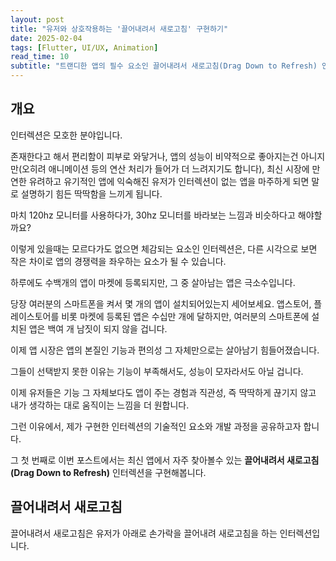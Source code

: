 ```yaml
---
layout: post
title: "유저와 상호작용하는 '끌어내려서 새로고침' 구현하기"
date: 2025-02-04
tags: [Flutter, UI/UX, Animation]
read_time: 10
subtitle: "트랜디한 앱의 필수 요소인 끌어내려서 새로고침(Drag Down to Refresh) 인터렉션을 유기적으로 구현해봅니다"
---
```


## 개요
인터렉션은 모호한 분야입니다.

존재한다고 해서 편리함이 피부로 와닿거나, 앱의 성능이 비약적으로 좋아지는건 아니지만(오히려 애니메이션 등의 연산 처리가 들어가 더 느려지기도 합니다),
최신 시장에 만연한 유려하고 유기적인 앱에 익숙해진 유저가 인터렉션이 없는 앱을 마주하게 되면 말로 설명하기 힘든 딱딱함을 느끼게 됩니다.

마치 120hz 모니터를 사용하다가, 30hz 모니터를 바라보는 느낌과 비슷하다고 해야할까요? 

이렇게 있을때는 모르다가도 없으면 체감되는 요소인 인터렉션은, 다른 시각으로 보면 작은 차이로 앱의 경쟁력을 좌우하는 요소가 될 수 있습니다.

하루에도 수백개의 앱이 마켓에 등록되지만, 그 중 살아남는 앱은 극소수입니다.

당장 여러분의 스마트폰을 켜서 몇 개의 앱이 설치되어있는지 세어보세요. 앱스토어, 플레이스토어를 비롯 마켓에 등록된 앱은 수십만 개에 달하지만, 여러분의 스마트폰에 설치된 앱은 백여 개 남짓이 되지 않을 겁니다.

이제 앱 시장은 앱의 본질인 기능과 편의성 그 자체만으로는 살아남기 힘들어졌습니다.

그들이 선택받지 못한 이유는 기능이 부족해서도, 성능이 모자라서도 아닐 겁니다.

이제 유저들은 기능 그 자체보다도 앱이 주는 경험과 직관성, 즉 딱딱하게 끊기지 않고 내가 생각하는 대로 움직이는 느낌을 더 원합니다.

그런 이유에서, 제가 구현한 인터렉션의 기술적인 요소와 개발 과정을 공유하고자 합니다.

그 첫 번째로 이번 포스트에서는 최신 앱에서 자주 찾아볼수 있는 **끌어내려서 새로고침(Drag Down to Refresh)** 인터렉션을 구현해봅니다.

## 끌어내려서 새로고침

끌어내려서 새로고침은 유저가 아래로 손가락을 끌어내려 새로고침을 하는 인터렉션입니다.





